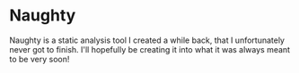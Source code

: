 # Naughty
Naughty is a static analysis tool I created a while back, that I unfortunately never got to finish. I'll hopefully be creating it into what it was always meant to be very soon!

